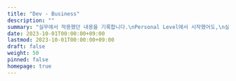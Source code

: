 ```yaml
---
title: "Dev - Business"
description: ""
summary: "실무에서 적용했던 내용을 기록합니다.\nPersonal Level에서 시작했어도,\n실무에 적용한 적 있다면 여기에 포함됩니다."
date: 2023-10-01T00:00:00+09:00
lastmod: 2023-10-01T00:00:00+09:00
draft: false
weight: 50
pinned: false
homepage: true
---
```

